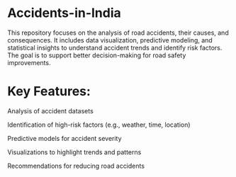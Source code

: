 # Accidents-in-India
This repository focuses on the analysis of road accidents, their causes, and consequences. It includes data visualization, predictive modeling, and statistical insights to understand accident trends and identify risk factors. The goal is to support better decision-making for road safety improvements.

# Key Features:

Analysis of accident datasets

Identification of high-risk factors (e.g., weather, time, location)

Predictive models for accident severity

Visualizations to highlight trends and patterns

Recommendations for reducing road accidents
